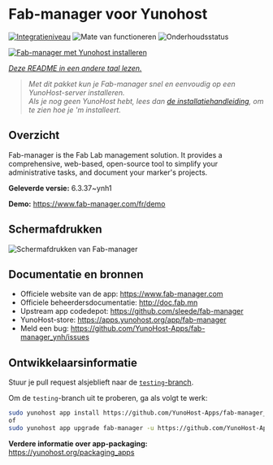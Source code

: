 <!--
NB: Deze README is automatisch gegenereerd door <https://github.com/YunoHost/apps/tree/master/tools/readme_generator>
Hij mag NIET handmatig aangepast worden.
-->

# Fab-manager voor Yunohost

[![Integratieniveau](https://apps.yunohost.org/badge/integration/fab-manager)](https://ci-apps.yunohost.org/ci/apps/fab-manager/)
![Mate van functioneren](https://apps.yunohost.org/badge/state/fab-manager)
![Onderhoudsstatus](https://apps.yunohost.org/badge/maintained/fab-manager)

[![Fab-manager met Yunohost installeren](https://install-app.yunohost.org/install-with-yunohost.svg)](https://install-app.yunohost.org/?app=fab-manager)

*[Deze README in een andere taal lezen.](./ALL_README.md)*

> *Met dit pakket kun je Fab-manager snel en eenvoudig op een YunoHost-server installeren.*  
> *Als je nog geen YunoHost hebt, lees dan [de installatiehandleiding](https://yunohost.org/install), om te zien hoe je 'm installeert.*

## Overzicht

Fab-manager is the Fab Lab management solution. It provides a comprehensive, web-based, open-source tool to simplify your administrative tasks, and document your marker's projects.


**Geleverde versie:** 6.3.37~ynh1

**Demo:** <https://www.fab-manager.com/fr/demo>

## Schermafdrukken

![Schermafdrukken van Fab-manager](./doc/screenshots/dashboard-mockup.webp)

## Documentatie en bronnen

- Officiele website van de app: <https://www.fab-manager.com>
- Officiele beheerdersdocumentatie: <http://doc.fab.mn>
- Upstream app codedepot: <https://github.com/sleede/fab-manager>
- YunoHost-store: <https://apps.yunohost.org/app/fab-manager>
- Meld een bug: <https://github.com/YunoHost-Apps/fab-manager_ynh/issues>

## Ontwikkelaarsinformatie

Stuur je pull request alsjeblieft naar de [`testing`-branch](https://github.com/YunoHost-Apps/fab-manager_ynh/tree/testing).

Om de `testing`-branch uit te proberen, ga als volgt te werk:

```bash
sudo yunohost app install https://github.com/YunoHost-Apps/fab-manager_ynh/tree/testing --debug
of
sudo yunohost app upgrade fab-manager -u https://github.com/YunoHost-Apps/fab-manager_ynh/tree/testing --debug
```

**Verdere informatie over app-packaging:** <https://yunohost.org/packaging_apps>
